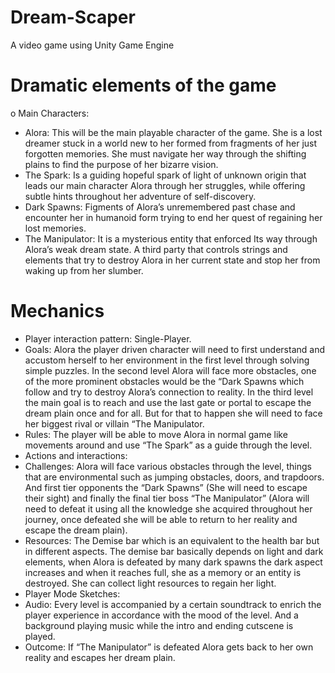 # Dream-Scaper
A video game using Unity Game Engine
# Dramatic elements of the game
o	Main Characters: 
  -	Alora: This will be the main playable character of the game. She is a lost dreamer stuck in a world new to her formed from fragments of her just forgotten memories. She must navigate her way through the shifting plains to find the purpose of her bizarre vision.  
  -	The Spark: Is a guiding hopeful spark of light of unknown origin that leads our main character Alora through her struggles, while offering subtle hints throughout her adventure of self-discovery.  
  -	Dark Spawns: Figments of Alora’s unremembered past chase and encounter her in humanoid form trying to end her quest of regaining her lost memories.  
  -	The Manipulator: It is a mysterious entity that enforced Its way through Alora’s weak dream state. A third party that controls strings and elements that try to destroy Alora in her current state and stop her from waking up from her slumber.   
# Mechanics
-	Player interaction pattern: Single-Player.  
  -	Goals: Alora the player driven character will need to first understand and accustom herself to her environment in the first level through solving simple puzzles. In the second level Alora will face more obstacles, one of the more prominent obstacles would be the “Dark            Spawns which follow and try to destroy Alora’s connection to reality. In the third level the main goal is to reach and use the last gate or portal to escape the dream plain once and for all. But for that to happen she will need to face her biggest rival or                 villain “The Manipulator.  
  -	Rules: The player will be able to move Alora in normal game like movements around and use “The Spark” as a guide through the level.  
-	Actions and interactions:
  -	Challenges: Alora will face various obstacles through the level, things that are environmental such as jumping obstacles, doors, and trapdoors. And first tier opponents the “Dark Spawns” (She will need to escape their sight) and finally the final tier boss “The                        Manipulator” (Alora will need to defeat it using all the knowledge she acquired throughout her journey, once defeated she will be able to return to her reality and escape the dream plain).  
  -	Resources: The Demise bar which is an equivalent to the health bar but in different aspects. The demise bar basically depends on light and dark elements, when Alora is defeated by many dark spawns the dark aspect increases and when it reaches full, she as a memory or                 an entity is destroyed. She can collect light resources to regain her light.  
-	Player Mode Sketches:
  -	Audio: Every level is accompanied by a certain soundtrack to enrich the player experience in accordance with the mood of the level. And a background playing music while the intro and ending cutscene is played.  
  -	Outcome: If “The Manipulator” is defeated Alora gets back to her own reality and escapes her dream plain.  
